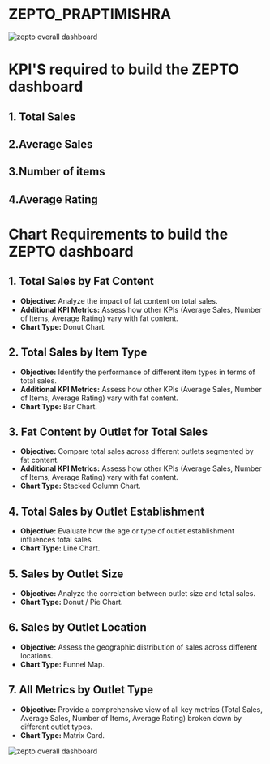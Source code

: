 # ZEPTO_PRAPTIMISHRA
![zepto overall dashboard](https://github.com/user-attachments/assets/50c18df2-c272-47e6-8fef-cfb10e81329f)



















# KPI'S required to build the ZEPTO dashboard
## 1. Total Sales 
## 2.Average Sales
## 3.Number of items
## 4.Average Rating



# Chart Requirements to build the ZEPTO dashboard

## 1. Total Sales by Fat Content
- **Objective:** Analyze the impact of fat content on total sales.
- **Additional KPI Metrics:** Assess how other KPIs (Average Sales, Number of Items, Average Rating) vary with fat content.
- **Chart Type:** Donut Chart.

## 2. Total Sales by Item Type
- **Objective:** Identify the performance of different item types in terms of total sales.
- **Additional KPI Metrics:** Assess how other KPIs (Average Sales, Number of Items, Average Rating) vary with fat content.
- **Chart Type:** Bar Chart.

## 3. Fat Content by Outlet for Total Sales
- **Objective:** Compare total sales across different outlets segmented by fat content.
- **Additional KPI Metrics:** Assess how other KPIs (Average Sales, Number of Items, Average Rating) vary with fat content.
- **Chart Type:** Stacked Column Chart.

## 4. Total Sales by Outlet Establishment
- **Objective:** Evaluate how the age or type of outlet establishment influences total sales.
- **Chart Type:** Line Chart.

## 5. Sales by Outlet Size
- **Objective:** Analyze the correlation between outlet size and total sales.
- **Chart Type:** Donut / Pie Chart.

## 6. Sales by Outlet Location
- **Objective:** Assess the geographic distribution of sales across different locations.
- **Chart Type:** Funnel Map.

## 7. All Metrics by Outlet Type
- **Objective:** Provide a comprehensive view of all key metrics (Total Sales, Average Sales, Number of Items, Average Rating) broken down by different outlet types.
- **Chart Type:** Matrix Card.













![zepto overall dashboard](https://github.com/user-attachments/assets/50c18df2-c272-47e6-8fef-cfb10e81329f)






